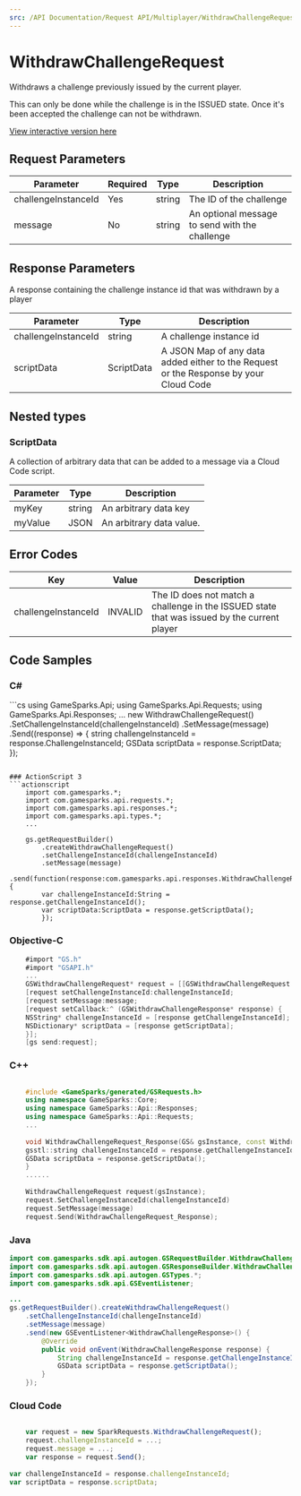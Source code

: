 ```yaml
---
src: /API Documentation/Request API/Multiplayer/WithdrawChallengeRequest.md
---
```


# WithdrawChallengeRequest


Withdraws a challenge previously issued by the current player.

This can only be done while the challenge is in the ISSUED state. Once it's been accepted the challenge can not be withdrawn.


<a href="https://api.gamesparks.net/#withdrawchallengerequest" target="_gsapi">View interactive version here</a>

## Request Parameters

Parameter | Required | Type | Description
--------- | -------- | ---- | -----------
challengeInstanceId | Yes | string | The ID of the challenge
message | No | string | An optional message to send with the challenge

## Response Parameters


A response containing the challenge instance id that was withdrawn by a player

Parameter | Type | Description
--------- | ---- | -----------
challengeInstanceId | string | A challenge instance id
scriptData | ScriptData | A JSON Map of any data added either to the Request or the Response by your Cloud Code

## Nested types

### ScriptData

A collection of arbitrary data that can be added to a message via a Cloud Code script.

Parameter | Type | Description
--------- | ---- | -----------
myKey | string | An arbitrary data key
myValue | JSON | An arbitrary data value.

## Error Codes

Key | Value | Description
--------- | ----------- | -----------
challengeInstanceId | INVALID | The ID does not match a challenge in the ISSUED state that was issued by the current player

## Code Samples

<h3>C#</h3>
```cs
	using GameSparks.Api;
	using GameSparks.Api.Requests;
	using GameSparks.Api.Responses;
	...
	new WithdrawChallengeRequest()
		.SetChallengeInstanceId(challengeInstanceId)
		.SetMessage(message)
		.Send((response) => {
		string challengeInstanceId = response.ChallengeInstanceId; 
		GSData scriptData = response.ScriptData; 
		});

```

### ActionScript 3
```actionscript
	import com.gamesparks.*;
	import com.gamesparks.api.requests.*;
	import com.gamesparks.api.responses.*;
	import com.gamesparks.api.types.*;
	...
	
	gs.getRequestBuilder()
	    .createWithdrawChallengeRequest()
		.setChallengeInstanceId(challengeInstanceId)
		.setMessage(message)
		.send(function(response:com.gamesparks.api.responses.WithdrawChallengeResponse):void {
		var challengeInstanceId:String = response.getChallengeInstanceId(); 
		var scriptData:ScriptData = response.getScriptData(); 
		});

```

### Objective-C
```objectivec
	#import "GS.h"
	#import "GSAPI.h"
	...
	GSWithdrawChallengeRequest* request = [[GSWithdrawChallengeRequest alloc] init];
	[request setChallengeInstanceId:challengeInstanceId;
	[request setMessage:message;
	[request setCallback:^ (GSWithdrawChallengeResponse* response) {
	NSString* challengeInstanceId = [response getChallengeInstanceId]; 
	NSDictionary* scriptData = [response getScriptData]; 
	}];
	[gs send:request];

```

### C++
```cpp

	#include <GameSparks/generated/GSRequests.h>
	using namespace GameSparks::Core;
	using namespace GameSparks::Api::Responses;
	using namespace GameSparks::Api::Requests;
	...
	
	void WithdrawChallengeRequest_Response(GS& gsInstance, const WithdrawChallengeResponse& response) {
	gsstl::string challengeInstanceId = response.getChallengeInstanceId(); 
	GSData scriptData = response.getScriptData(); 
	}
	......
	
	WithdrawChallengeRequest request(gsInstance);
	request.SetChallengeInstanceId(challengeInstanceId)
	request.SetMessage(message)
	request.Send(WithdrawChallengeRequest_Response);
```

### Java
```java
import com.gamesparks.sdk.api.autogen.GSRequestBuilder.WithdrawChallengeRequest;
import com.gamesparks.sdk.api.autogen.GSResponseBuilder.WithdrawChallengeResponse;
import com.gamesparks.sdk.api.autogen.GSTypes.*;
import com.gamesparks.sdk.api.GSEventListener;

...
gs.getRequestBuilder().createWithdrawChallengeRequest()
	.setChallengeInstanceId(challengeInstanceId)
	.setMessage(message)
	.send(new GSEventListener<WithdrawChallengeResponse>() {
		@Override
		public void onEvent(WithdrawChallengeResponse response) {
			String challengeInstanceId = response.getChallengeInstanceId(); 
			GSData scriptData = response.getScriptData(); 
		}
	});

```

### Cloud Code
```javascript

	var request = new SparkRequests.WithdrawChallengeRequest();
	request.challengeInstanceId = ...;
	request.message = ...;
	var response = request.Send();
	
var challengeInstanceId = response.challengeInstanceId; 
var scriptData = response.scriptData; 
```


